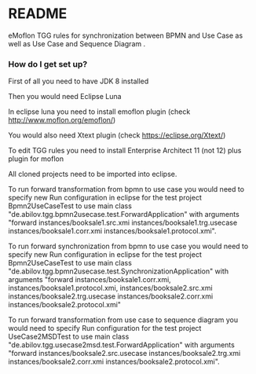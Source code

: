 # README #

eMoflon TGG rules for synchronization between BPMN and Use Case as well as Use Case and Sequence Diagram . 

### How do I get set up? ###
First of all you need to have JDK 8 installed

Then you would need Eclipse Luna

In eclipse luna you need to install emoflon plugin (check http://www.moflon.org/emoflon/)

You would also need Xtext plugin (check https://eclipse.org/Xtext/)

To edit TGG rules you need to install Enterprise Architect 11 (not 12) plus plugin for moflon 

All cloned projects need to be imported into eclipse. 

To run forward transformation from bpmn to use case  you would need to specify new Run configuration in eclipse for the test project Bpmn2UseCaseTest to use main class "de.abilov.tgg.bpmn2usecase.test.ForwardApplication" with arguments "forward instances/booksale1.src.xmi instances/booksale1.trg.usecase instances/booksale1.corr.xmi instances/booksale1.protocol.xmi".

To run forward synchronization  from bpmn to use case  you would need to specify new Run configuration in eclipse for the test project Bpmn2UseCaseTest to use main class 
"de.abilov.tgg.bpmn2usecase.test.SynchronizationApplication" with arguments "forward instances/booksale1.corr.xmi, instances/booksale1.protocol.xmi, instances/booksale2.src.xmi instances/booksale2.trg.usecase instances/booksale2.corr.xmi instances/booksale2.protocol.xmi"

To run forward transformation from use case to sequence diagram you would need to specify Run configuration for the test project UseCase2MSDTest  to use main class "de.abilov.tgg.usecase2msd.test.ForwardApplication" with arguments "forward instances/booksale2.src.usecase instances/booksale2.trg.xmi instances/booksale2.corr.xmi instances/booksale2.protocol.xmi".